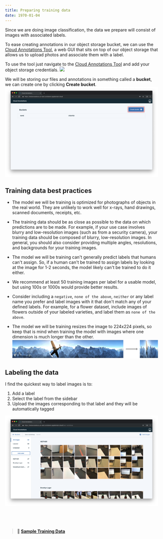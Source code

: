 ```yaml
---
title: Preparing training data
date: 1970-01-04
---
```

Since we are doing image classification, the data we prepare will consist of images with associated labels.

To ease creating annotations in our object storage bucket, we can use the [Cloud Annotations Tool](https://testannotations.us-east.containers.appdomain.cloud), a web GUI that sits on top of our object storage that allows us to upload photos and associate them with a label.

To use the tool just navigate to the [Cloud Annotations Tool](https://testannotations.us-east.containers.appdomain.cloud) and add your object storage credentials.
![](https://d2mxuefqeaa7sj.cloudfront.net/s_E7D1C1E8D801F89315B72C10AD83AE795982C7EB84F7BA48CECD8A576B02D6CC_1539807682825_Screen+Shot+2018-10-17+at+4.21.05+PM.png)

We will be storing our files and annotations in something called a **bucket**, we can create one by clicking **Create bucket**.
![](assets/create_bucket.png)

## Training data best practices
* The model we will be training is optimized for photographs of objects in the real world. They are unlikely to work well for x-rays, hand drawings, scanned documents, receipts, etc.

* The training data should be as close as possible to the data on which predictions are to be made. For example, if your use case involves blurry and low-resolution images (such as from a security camera), your training data should be composed of blurry, low-resolution images. In general, you should also consider providing multiple angles, resolutions, and backgrounds for your training images.

* The model we will be training can't generally predict labels that humans can't assign. So, if a human can't be trained to assign labels by looking at the image for 1-2 seconds, the model likely can't be trained to do it either.

* We recommend at least 50 training images per label for a usable model, but using 100s or 1000s would provide better results.

* Consider including a `negative`, `none of the above`, `neither` or any label name you prefer and label images with it that don't match any of your defined labels. For example, for a flower dataset, include images of flowers outside of your labeled varieties, and label them as `none of the above`.

* The model we will be training resizes the image to 224x224 pixels, so keep that is mind when training the model with images where one dimension is much longer than the other.
![](assets/image_shrink.png)

## Labeling the data
I find the quickest way to label images is to:
1. Add a label
2. Select the label from the sidebar
3. Upload the images corresponding to that label and they will be automatically tagged

![](assets/cloud_annotations.png)

## &nbsp;
> **📁 [Sample Training Data](https://github.com/bourdakos1/Cloud-Annotations/releases/download/v1.0/workshop-training-data.zip)**

